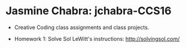 # Jasmine Chabra: jchabra-CCS16

* Creative Coding class assignments and class projects.
- Homework 1: Solve Sol LeWitt's instructions: http://solvingsol.com/

